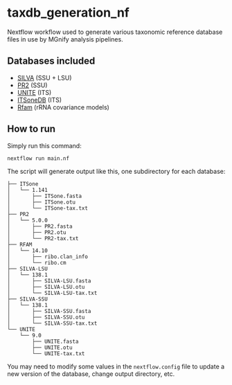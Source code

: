 # taxdb_generation_nf

Nextflow workflow used to generate various taxonomic reference database files in use by MGnify analysis pipelines.

## Databases included

- [SILVA](https://www.arb-silva.de/) (SSU + LSU)
- [PR2](https://pr2-database.org/) (SSU)
- [UNITE](https://unite.ut.ee/) (ITS)
- [ITSoneDB](https://itsonedb.cloud.ba.infn.it/) (ITS)
- [Rfam](https://rfam.org/) (rRNA covariance models)

## How to run

Simply run this command:

`nextflow run main.nf`

The script will generate output like this, one subdirectory for each database:

```
├── ITSone
│   └── 1.141
│       ├── ITSone.fasta
│       ├── ITSone.otu
│       └── ITSone-tax.txt
├── PR2
│   └── 5.0.0
│       ├── PR2.fasta
│       ├── PR2.otu
│       └── PR2-tax.txt
├── RFAM
│   └── 14.10
│       ├── ribo.clan_info
│       └── ribo.cm
├── SILVA-LSU
│   └── 138.1
│       ├── SILVA-LSU.fasta
│       ├── SILVA-LSU.otu
│       └── SILVA-LSU-tax.txt
├── SILVA-SSU
│   └── 138.1
│       ├── SILVA-SSU.fasta
│       ├── SILVA-SSU.otu
│       └── SILVA-SSU-tax.txt
└── UNITE
    └── 9.0
        ├── UNITE.fasta
        ├── UNITE.otu
        └── UNITE-tax.txt
```

You may need to modify some values in the `nextflow.config` file to update a new version of the database, change output directory, etc. 